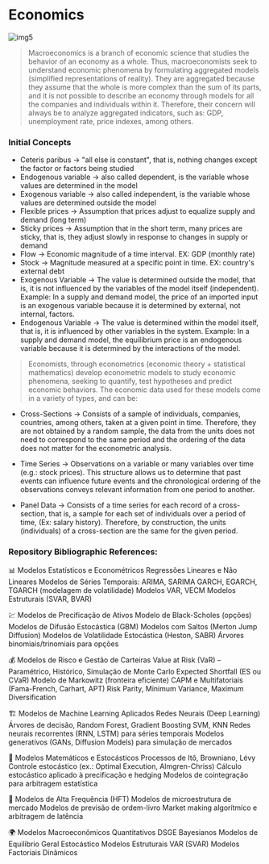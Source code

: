 # Economics

![img5](https://github.com/user-attachments/assets/a4398284-414f-49fa-a568-c28fc1f41462)

> Macroeconomics is a branch of economic science that studies the behavior of an economy as a whole. Thus, macroeconomists seek to understand economic phenomena by formulating aggregated models (simplified representations of reality). They are aggregated because they assume that the whole is more complex than the sum of its parts, and it is not possible to describe an economy through models for all the companies and individuals within it. Therefore, their concern will always be to analyze aggregated indicators, such as: GDP, unemployment rate, price indexes, among others.

### Initial Concepts
- Ceteris paribus -> "all else is constant", that is, nothing changes except the factor or factors being studied
- Endogenous variable -> also called dependent, is the variable whose values ​​are determined in the model
- Exogenous variable -> also called independent, is the variable whose values ​​are determined outside the model
- Flexible prices -> Assumption that prices adjust to equalize supply and demand (long term)
- Sticky prices -> Assumption that in the short term, many prices are sticky, that is, they adjust slowly in response to changes in supply or demand
- Flow -> Economic magnitude of a time interval. EX: GDP (monthly rate)
- Stock -> Magnitude measured at a specific point in time. EX: country's external debt
- Exogenous Variable -> The value is determined outside the model, that is, it is not influenced by the variables of the model itself (independent). Example: In a supply and demand model, the price of an imported input is an exogenous variable because it is determined by external, not internal, factors.
- Endogenous Variable -> The value is determined within the model itself, that is, it is influenced by other variables in the system. Example: In a supply and demand model, the equilibrium price is an endogenous variable because it is determined by the interactions of the model.
  
> Economists, through econometrics (economic theory + statistical mathematics) develop econometric models to study economic phenomena, seeking to quantify, test hypotheses and predict economic behaviors. The economic data used for these models come in a variety of types, and can be:

- Cross-Sections -> Consists of a sample of individuals, companies, countries, among others, taken at a given point in time. Therefore, they are not obtained by a random sample, the data from the units does not need to correspond to the same period and the ordering of the data does not matter for the econometric analysis.

- Time Series -> Observations on a variable or many variables over time (e.g.: stock prices). This structure allows us to determine that past events can influence future events and the chronological ordering of the observations conveys relevant information from one period to another.

- Panel Data -> Consists of a time series for each record of a cross-section, that is, a sample for each set of individuals over a period of time, (Ex: salary history). Therefore, by construction, the units (individuals) of a cross-section are the same for the given period.

### Repository Bibliographic References:


📊 Modelos Estatísticos e Econométricos
Regressões Lineares e Não Lineares
Modelos de Séries Temporais:
ARIMA, SARIMA
GARCH, EGARCH, TGARCH (modelagem de volatilidade)
Modelos VAR, VECM
Modelos Estruturais (SVAR, BVAR)

💹 Modelos de Precificação de Ativos
Modelo de Black-Scholes (opções)
Modelos de Difusão Estocástica (GBM)
Modelos com Saltos (Merton Jump Diffusion)
Modelos de Volatilidade Estocástica (Heston, SABR)
Árvores binomiais/trinomiais para opções

💰 Modelos de Risco e Gestão de Carteiras
Value at Risk (VaR) – Paramétrico, Histórico, Simulação de Monte Carlo
Expected Shortfall (ES ou CVaR)
Modelo de Markowitz (fronteira eficiente)
CAPM e Multifatoriais (Fama-French, Carhart, APT)
Risk Parity, Minimum Variance, Maximum Diversification

🏗️ Modelos de Machine Learning Aplicados
Redes Neurais (Deep Learning)
Árvores de decisão, Random Forest, Gradient Boosting
SVM, KNN
Redes neurais recorrentes (RNN, LSTM) para séries temporais
Modelos generativos (GANs, Diffusion Models) para simulação de mercados

🔢 Modelos Matemáticos e Estocásticos
Processos de Itô, Browniano, Lévy
Controle estocástico (ex.: Optimal Execution, Almgren-Chriss)
Cálculo estocástico aplicado à precificação e hedging
Modelos de cointegração para arbitragem estatística

🤖 Modelos de Alta Frequência (HFT)
Modelos de microestrutura de mercado
Modelos de previsão de ordem-livro
Market making algorítmico e arbitragem de latência

🌍 Modelos Macroeconômicos Quantitativos
DSGE Bayesianos
Modelos de Equilíbrio Geral Estocástico
Modelos Estruturais VAR (SVAR)
Modelos Factoriais Dinâmicos
